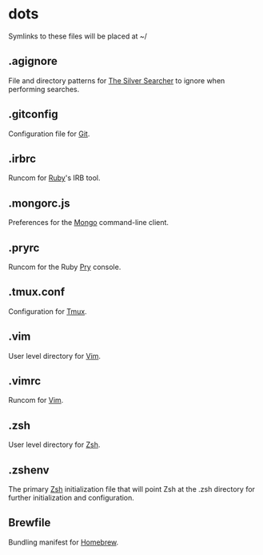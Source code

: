dots
====

Symlinks to these files will be placed at ~/

.agignore
---------
File and directory patterns for [The Silver Searcher][1] to ignore when performing searches.

.gitconfig
----------
Configuration file for [Git][2].

.irbrc
------
Runcom for [Ruby][3]'s IRB tool.

.mongorc.js
-----------
Preferences for the [Mongo][4] command-line client.

.pryrc
------
Runcom for the Ruby [Pry][5] console.

.tmux.conf
----------
Configuration for [Tmux][6].

.vim
----
User level directory for [Vim][7].

.vimrc
------
Runcom for [Vim][7].

.zsh
----
User level directory for [Zsh][8].

.zshenv
-------
The primary [Zsh][8] initialization file that will point Zsh at the .zsh directory for further initialization and configuration.

Brewfile
--------
Bundling manifest for [Homebrew][9].


[1]: https://github.com/ggreer/the_silver_searcher
[2]: http://git-scm.com/
[3]: https://www.ruby-lang.org
[4]: http://www.mongodb.org/
[5]: https://github.com/pry/pry
[6]: http://tmux.sourceforge.net/
[7]: http://www.vim.org/
[8]: http://www.zsh.org/
[9]: https://github.com/Homebrew/homebrew

